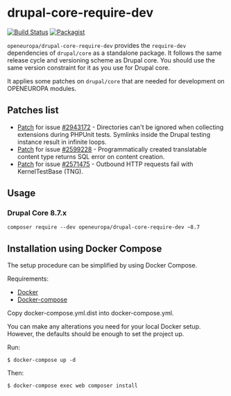 # drupal-core-require-dev

[![Build Status](https://drone.fpfis.eu/api/badges/openeuropa/drupal-core-require-dev/status.svg?branch=8.7.x)](https://drone.fpfis.eu/openeuropa/drupal-core-require-dev)
[![Packagist](https://img.shields.io/packagist/v/openeuropa/drupal-core-require-dev.svg)](https://packagist.org/packages/openeuropa/drupal-core-require-dev)

``openeuropa/drupal-core-require-dev`` provides the ``require-dev`` dependencies of ``drupal/core`` as a standalone package. It follows the same release cycle and versioning scheme as Drupal core. You should use the same version constraint for it as you use for Drupal core.

It applies some patches on ``drupal/core`` that are needed for development on OPENEUROPA modules.

## Patches list

- [Patch](https://www.drupal.org/files/issues/2018-07-05/2943172-kernel-test-base-3.patch) for issue [#2943172](https://www.drupal.org/project/drupal/issues/2943172) -
Directories can't be ignored when collecting extensions during PHPUnit tests.
Symlinks inside the Drupal testing instance result in infinite loops.
- [Patch](https://www.drupal.org/files/issues/2019-01-23/2599228-128_.patch) for issue [#2599228](https://www.drupal.org/project/drupal/issues/2599228) -
Programmatically created translatable content type returns SQL error on content creation.
- [Patch](https://www.drupal.org/files/issues/outbound_http_requests-2571475-10.patch) for issue [#2571475](https://www.drupal.org/project/drupal/issues/2571475) -
Outbound HTTP requests fail with KernelTestBase (TNG).
                
## Usage

### Drupal Core 8.7.x

``composer require --dev openeuropa/drupal-core-require-dev ~8.7``

## Installation using Docker Compose

The setup procedure can be simplified by using Docker Compose.

Requirements:

- [Docker](https://www.docker.com/get-docker)
- [Docker-compose](https://docs.docker.com/compose/)

Copy docker-compose.yml.dist into docker-compose.yml.

You can make any alterations you need for your local Docker setup. However, the defaults should be enough to set the project up.

Run:

```
$ docker-compose up -d
```

Then:

```
$ docker-compose exec web composer install
```
